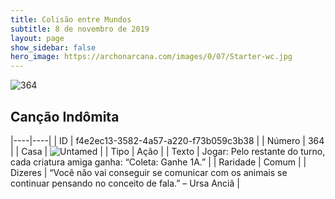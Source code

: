 ```yaml
---
title: Colisão entre Mundos
subtitle: 8 de novembro de 2019
layout: page
show_sidebar: false
hero_image: https://archonarcana.com/images/0/07/Starter-wc.jpg
---
```


![364](https://cdn.keyforgegame.com/media/card_front/pt/452_364_GPXHV385FGC3_pt.png)

## Canção Indômita

|----|----|
| ID | f4e2ec13-3582-4a57-a220-f73b059c3b38 |
| Número | 364 |
| Casa | ![Untamed](https://archonarcana.com/images/thumb/b/bd/Untamed.png/22px-Untamed.png "Indomados") |
| Tipo | Ação |
| Texto | Jogar: Pelo restante do turno, cada criatura amiga ganha: “Coleta: Ganhe 1A.” |
| Raridade | Comum |
| Dizeres | “Você não vai conseguir se comunicar  com os animais se continuar pensando no conceito de fala.” – Ursa Anciã |